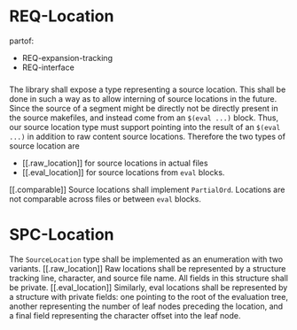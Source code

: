 # REQ-Location
partof:
- REQ-expansion-tracking
- REQ-interface
###
The library shall expose a type representing a source location.
This shall be done in such a way as to allow interning of source locations in the future.
Since the source of a segment
might be directly not be directly present in
the source makefiles,
and instead come from an `$(eval ...)` block.
Thus,
our source location type must support pointing into
the result of an `$(eval ...)`
in addition to raw content source locations.
Therefore the two types of source location are
  - [[.raw_location]] for source locations in actual files
  - [[.eval_location]] for source locations from `eval` blocks.
  
[[.comparable]] Source locations shall implement `PartialOrd`.
Locations are not comparable across files or between `eval` blocks.


# SPC-Location
The `SourceLocation` type shall be implemented as
an enumeration with two variants.
[[.raw_location]] Raw locations shall be represented by
a structure tracking line, character, and source file name.
All fields in this structure shall be private.
[[.eval_location]] Similarly, eval locations
shall be represented by a structure
with private fields:
one pointing to the root of the evaluation tree,
another representing the number of leaf nodes
preceding the location,
and a final field representing the
character offset into the leaf node.